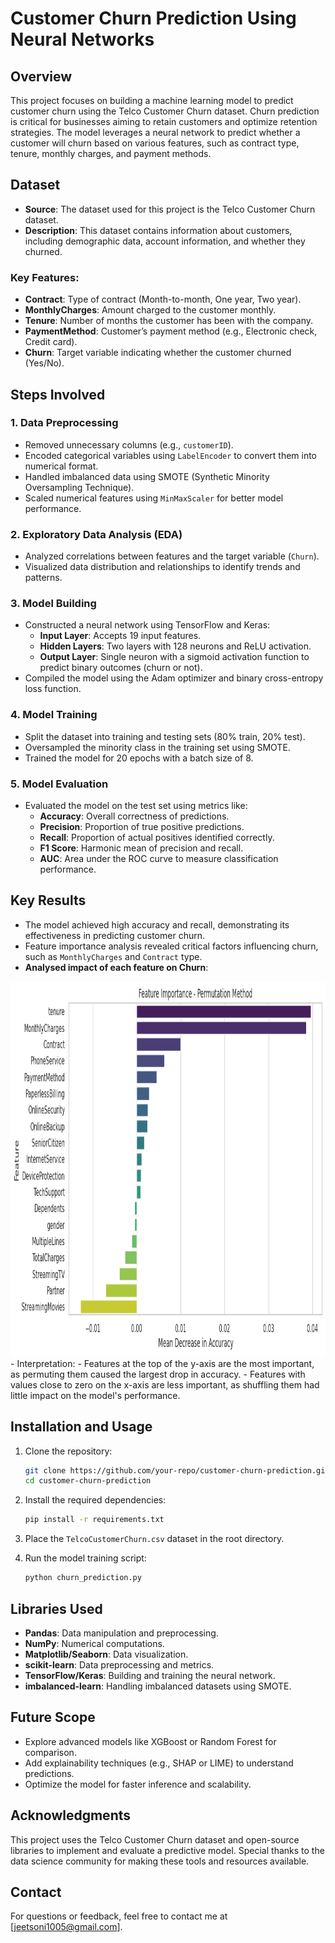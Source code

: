 # Customer Churn Prediction Using Neural Networks

## **Overview**
This project focuses on building a machine learning model to predict customer churn using the Telco Customer Churn dataset. Churn prediction is critical for businesses aiming to retain customers and optimize retention strategies. The model leverages a neural network to predict whether a customer will churn based on various features, such as contract type, tenure, monthly charges, and payment methods.

## **Dataset**
- **Source**: The dataset used for this project is the Telco Customer Churn dataset.
- **Description**: This dataset contains information about customers, including demographic data, account information, and whether they churned.

### Key Features:
- **Contract**: Type of contract (Month-to-month, One year, Two year).
- **MonthlyCharges**: Amount charged to the customer monthly.
- **Tenure**: Number of months the customer has been with the company.
- **PaymentMethod**: Customer’s payment method (e.g., Electronic check, Credit card).
- **Churn**: Target variable indicating whether the customer churned (Yes/No).

## **Steps Involved**

### 1. **Data Preprocessing**
- Removed unnecessary columns (e.g., `customerID`).
- Encoded categorical variables using `LabelEncoder` to convert them into numerical format.
- Handled imbalanced data using SMOTE (Synthetic Minority Oversampling Technique).
- Scaled numerical features using `MinMaxScaler` for better model performance.

### 2. **Exploratory Data Analysis (EDA)**
- Analyzed correlations between features and the target variable (`Churn`).
- Visualized data distribution and relationships to identify trends and patterns.

### 3. **Model Building**
- Constructed a neural network using TensorFlow and Keras:
  - **Input Layer**: Accepts 19 input features.
  - **Hidden Layers**: Two layers with 128 neurons and ReLU activation.
  - **Output Layer**: Single neuron with a sigmoid activation function to predict binary outcomes (churn or not).
- Compiled the model using the Adam optimizer and binary cross-entropy loss function.

### 4. **Model Training**
- Split the dataset into training and testing sets (80% train, 20% test).
- Oversampled the minority class in the training set using SMOTE.
- Trained the model for 20 epochs with a batch size of 8.

### 5. **Model Evaluation**
- Evaluated the model on the test set using metrics like:
  - **Accuracy**: Overall correctness of predictions.
  - **Precision**: Proportion of true positive predictions.
  - **Recall**: Proportion of actual positives identified correctly.
  - **F1 Score**: Harmonic mean of precision and recall.
  - **AUC**: Area under the ROC curve to measure classification performance.

## **Key Results**
- The model achieved high accuracy and recall, demonstrating its effectiveness in predicting customer churn.
- Feature importance analysis revealed critical factors influencing churn, such as `MonthlyCharges` and `Contract` type.
- **Analysed impact of each feature on Churn**:
<img src="Assets/Analysis.png" width=750 height=600>
- Interpretation:
- Features at the top of the y-axis are the most important, as permuting them caused the largest drop in accuracy.
- Features with values close to zero on the x-axis are less important, as shuffling them had little impact on the model's performance.

## **Installation and Usage**
1. Clone the repository:
   ```bash
   git clone https://github.com/your-repo/customer-churn-prediction.git
   cd customer-churn-prediction
   ```

2. Install the required dependencies:
   ```bash
   pip install -r requirements.txt
   ```

3. Place the `TelcoCustomerChurn.csv` dataset in the root directory.

4. Run the model training script:
   ```bash
   python churn_prediction.py
   ```

## **Libraries Used**
- **Pandas**: Data manipulation and preprocessing.
- **NumPy**: Numerical computations.
- **Matplotlib/Seaborn**: Data visualization.
- **scikit-learn**: Data preprocessing and metrics.
- **TensorFlow/Keras**: Building and training the neural network.
- **imbalanced-learn**: Handling imbalanced datasets using SMOTE.

## **Future Scope**
- Explore advanced models like XGBoost or Random Forest for comparison.
- Add explainability techniques (e.g., SHAP or LIME) to understand predictions.
- Optimize the model for faster inference and scalability.

## **Acknowledgments**
This project uses the Telco Customer Churn dataset and open-source libraries to implement and evaluate a predictive model. Special thanks to the data science community for making these tools and resources available.

## **Contact**
For questions or feedback, feel free to contact me at [jeetsoni1005@gmail.com].


